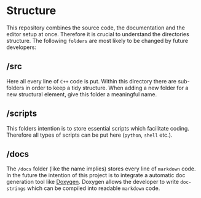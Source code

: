 # Structure 

This repository combines the source code, the documentation and the editor setup at once. Therefore it is crucial to understand the directories structure. The following `folders` are most likely to be changed by future developers:  

## /src

Here all every line of `C++` code is put. Within this directory there are sub-folders in order to keep a tidy structure. When adding a new folder for a new structural element, give this folder a meaningful name. 

## /scripts

This folders intention is to store essential scripts which facilitate coding. Therefore all types of scripts can be put here (`python`, `shell` etc.).

## /docs 

The `/docs` folder (like the name implies) stores every line of `markdown` code. In the future the intention of this project is to integrate a automatic doc generation tool like [Doxygen](https://www.doxygen.nl/index.html). Doxygen allows the developer to write `doc-strings` which can be compiled into readable `markdown` code.